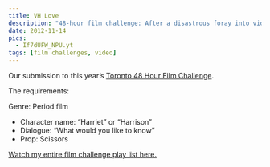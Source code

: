```yaml
---
title: VH Love
description: "48-hour film challenge: After a disastrous foray into video dating, Harriet goes to her bartender friend to be consoled."
date: 2012-11-14
pics:
  - If7dUFW_NPU.yt
tags: [film challenges, video]
---
```

Our submission to this year’s [Toronto 48 Hour Film Challenge](https://www.48hourfilm.com/toronto).

The requirements:

Genre: Period film
- Character name: “Harriet” or “Harrison”
- Dialogue: “What would you like to know”
- Prop: Scissors

[Watch my entire film challenge play list here.](https://www.youtube.com/watch?v=4Me3zDGkiUQ&list=PLejSYJ7FH1s2KTYgidFS0SdPvHUOSkT_W)